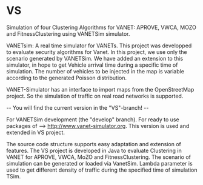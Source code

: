 # VS 
Simulation of four Clustering Algorithms for VANET: APROVE, VWCA, MOZO and FitnessClustering using VANETSim simulator. 

VANETsim: A real time simulator for VANETs. This project was developped to evaluate security algorithms for Vanet. In this project, we use only the scenario generated by VANETSim. We have added an extension to this simulator, in hope to get Vehicle arrival time during a specific time of simulation. The number of vehicles to be injected in the map is variable according to the generated Poisson distribution.  

VANET-Simulator has an interface to import maps from the OpenStreetMap project. So the simulation of traffic on real road networks is supported.

-- You will find the current version in the "VS"-branch! --

For VANETSim development (the "develop" branch). For ready to use packages of --> http://www.vanet-simulator.org. This version is used and extended in VS project. 

The source code structure supports easy adaptation and extension of features. The VS project is developed in Java to evaluate Clustering in VANET for APROVE, VWCA, MoZO and FitnessClustering. The scenario of simulation can be generated or loaded via VanetSim. Lambda parameter is used to get different density of traffic during the specified time of simulation TSim.


